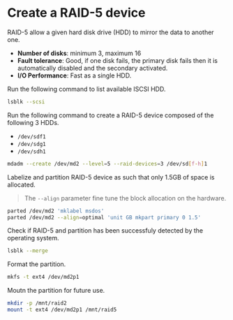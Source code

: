 # Create a RAID-5 device

RAID-5 allow a given hard disk drive (HDD) to mirror the data to another one.

* **Number of disks**: minimum 3, maximum 16
* **Fault tolerance**: Good, if one disk fails, the primary disk fails then it is automatically disabled and the secondary activated.
* **I/O Performance**: Fast as a single HDD.

Run the following command to list available ISCSI HDD.

```bash
lsblk --scsi
```

Run the following command to create a RAID-5 device composed of the following 3 HDDs.

* `/dev/sdf1`
* `/dev/sdg1`
* `/dev/sdh1`

```bash
mdadm --create /dev/md2 --level=5 --raid-devices=3 /dev/sd[f-h]1
```

Labelize and partition RAID-5 device as such that only 1.5GB of space is allocated.

> The `--align` parameter fine tune the block allocation on the hardware.

```bash
parted /dev/md2 'mklabel msdos'
parted /dev/md2 --align=optimal 'unit GB mkpart primary 0 1.5'
```

Check if RAID-5 and partition has been successfuly detected by the operating system.

```bash
lsblk --merge
```

Format the partition.

```bash
mkfs -t ext4 /dev/md2p1
```

Moutn the partition for future use.

```bash
mkdir -p /mnt/raid2
mount -t ext4 /dev/md2p1 /mnt/raid5
```